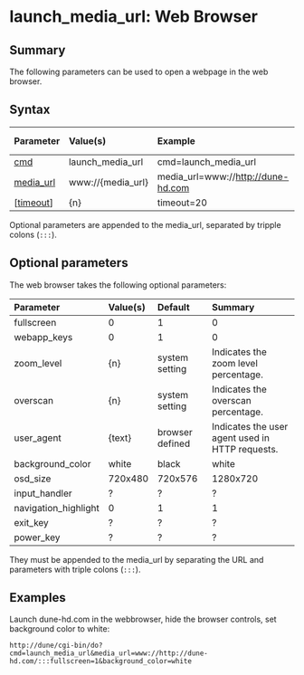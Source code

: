 # launch\_media\_url: Web Browser #
## Summary ##

The following parameters can be used to open a webpage in the web browser.

## Syntax ##

| **Parameter**          | **Value(s)**        | **Example**                          | **API Version(s)** |
|:-----------------------|:--------------------|:-------------------------------------|:-------------------|
| [cmd](Cmd.md)            | launch\_media\_url  | cmd=launch\_media\_url               | ≥ 3                |
| [media\_url](MediaUrl.md) | www://{media\_url}  | media\_url=www://http://dune-hd.com  | ≥ 3                |
| [[timeout](Timeout.md)]  | {n}                 | timeout=20                           | ≥ 1                |

Optional parameters are appended to the media\_url, separated by tripple colons (`:::`).

## Optional parameters ##

The web browser takes the following optional parameters:

| **Parameter**          | **Value(s)**                               | **Default**       | **Summary**                                                        |
|:-----------------------|:-------------------------------------------|:------------------|:-------------------------------------------------------------------|
| fullscreen             | 0 | 1                                      | 0                 | Indicates whether to hide browser controls.                        |
| webapp\_keys           | 0 | 1                                      | 0                 | Indicates whether all key input should be handled by JavaScript.   |
| zoom\_level            | {n}                                        | system setting    | Indicates the zoom level percentage.                               |
| overscan               | {n}                                        | system setting    | Indicates the overscan percentage.                                 |
| user\_agent            | {text}                                     | browser defined   | Indicates the user agent used in HTTP requests.                    |
| background\_color      | white | black                              | white             | Indicates the background color used by the browser.                |
| osd\_size              | 720x480 | 720x576 | 1280x720 | 1920x1080   | current mode      | Indicates the video mode.                                          |
| input\_handler         | ?                                          | ?                 | ?                                                                  |
| navigation\_highlight  | 0 | 1                                      | 1                 | ?                                                                  |
| exit\_key              | ?                                          | ?                 | ?                                                                  |
| power\_key             | ?                                          | ?                 | ?                                                                  |

They must be appended to the media\_url by separating the URL and parameters with triple colons (`:::`).

## Examples ##

Launch dune-hd.com in the webbrowser, hide the browser controls, set background color to white:

`http://dune/cgi-bin/do?cmd=launch_media_url&media_url=www://http://dune-hd.com/:::fullscreen=1&background_color=white`